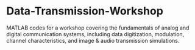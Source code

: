 # Data-Transmission-Workshop
MATLAB codes for a workshop covering the fundamentals of analog and digital communication systems, including data digitization, modulation, channel characteristics, and image &amp; audio transmission simulations.
